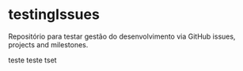 # testingIssues
Repositório para testar gestão do desenvolvimento via GitHub issues, projects and milestones.

teste teste tset
